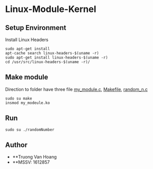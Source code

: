# Linux-Module-Kernel

## Setup Environment

Install Linux Headers

```
sudo apt-get install
apt-cache search linux-headers-$(uname -r)
sudo apt-get install linux-headers-$(uname -r)
cd /usr/src/linux-headers-$(uname -r)/

```

## Make module

Direction to folder have three file [my_module.c](my_module.c), [Makefile](Makefile), [random_n.c](random_n.c)

```
sudo su make
insmod my_modeule.ko

```

## Run 

```
sudo su ./randomNumber
```

## Author

* **Truong Van Hoang
* **MSSV: 1612857

